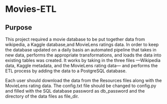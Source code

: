 # Movies-ETL

## Purpose
This project required a movie database to be put together data from wikipedia, a Kaggle database,and MovieLens ratings data.
In order to keep the database updated on a daily basis an automated pipeline that takes in new data, performs the appropriate transformations, and loads the data into existing tables was created.
It works by taking in the three files —Wikipedia data, Kaggle metadata, and the MovieLens rating data— and performs the ETL process by adding the data to a PostgreSQL database.


Each user should download the data from the Resources files along with the MovieLens rating data. 
The config.txt file should be changed to config.py and filled with the SQL database password as db_password and the directory of the data files as file_dir.
